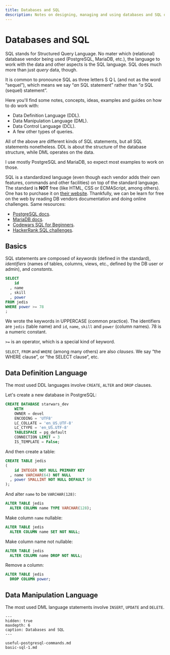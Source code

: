 ```yaml
---
title: Databases and SQL
description: Notes on designing, managing and using databases and SQL query language.
---
```


# Databases and SQL

SQL stands for Structured Query Language.
No mater which (relational) database vendor being used (PostgreSQL, MariaDB, etc.), the language to work with the data and other aspects is the SQL language.
SQL does much more than just *query* data, though.

It is common to pronounce SQL as three letters S Q L (and not as the word “sequel”), which means we say “*an* SQL statement” rather than “*a* SQL (sequel) statement”.

Here you'll find some notes, concepts, ideas, examples and guides on how to do work with:

- Data Definition Language (DDL).
- Data Manipulation Language (DML).
- Data Control Language (DCL). 
- A few other types of queries.

All of the above are different kinds of SQL statements, but all SQL statements nonetheless.
DDL is about the structure of the database structure, while DML operates on the data.

I use mostly PostgreSQL and MariaDB, so expect most examples to work on those.

SQL is a standardized language (even though each vendor adds their own features, commands and other facilities) on top of the standard language.
The standard is **NOT** free (like HTML, CSS or ECMAScript, among others).
One has to purchase it on [their website](https://www.iso.org/standard/63555.html).
Thankfully, we can be learn for free on the web by reading DB vendors documentation and doing online challenges.
Same resources:

- [PostgreSQL docs](https://www.postgresql.org/docs/current/index.html).
- [MariaDB docs](https://mariadb.com/kb/en/).
- [Codewars SQL for Beginners](https://www.codewars.com/collections/sql-for-beginners).
- [HackerRank SQL challenges](https://www.hackerrank.com/domains/sql).


## Basics

SQL statements are composed of *keywords* (defined in the standard), *identifiers* (names of tables, columns, views, etc., defined by the DB user or admin), and *constants*.

```sql
SELECT
    id
  , name
  , skill
  , power
FROM jedis
WHERE power >= 78
;
```

We wrote the keywords in UPPERCASE (common practice).
The identifiers are `jedis` (table name) and `id`, `name`, `skill` and `power` (column names).
78 is a numeric constant.

`>=` is an operator, which is a special kind of keyword.

`SELECT`, `FROM` and `WHERE` (among many others) are also *clauses*. We say “the WHERE clause”, or “the SELECT clause”, etc.

## Data Definition Language

The most used DDL languages involve `CREATE`, `ALTER` and `DROP` clauses.

Let's create a new database in PostgreSQL:

```sql
CREATE DATABASE starwars_dev
    WITH
    OWNER = devel
    ENCODING = 'UTF8'
    LC_COLLATE = 'en_US.UTF-8'
    LC_CTYPE = 'en_US.UTF-8'
    TABLESPACE = pg_default
    CONNECTION LIMIT = 3
    IS_TEMPLATE = False;
```

And then create a table:

```sql
CREATE TABLE jedis
(
    id INTEGER NOT NULL PRIMARY KEY
  , name VARCHAR(64) NOT NULL
  , power SMALLINT NOT NULL DEFAULT 50
);
```

And alter `name` to be `VARCHAR(128)`:

```sql
ALTER TABLE jedis
  ALTER COLUMN name TYPE VARCHAR(128);
```

Make column `name` nullable:

```sql
ALTER TABLE jedis
  ALTER COLUMN name SET NOT NULL;
```

Make column name not nullable:

```sql
ALTER TABLE jedis
  ALTER COLUMN name DROP NOT NULL;
```

Remove a column:

```sql
ALTER TABLE jedis
  DROP COLUMN power;
```

## Data Manipulation Language

The most used DML language statements involve `INSERT`, `UPDATE` and `DELETE`.

```{toctree}
---
hidden: true
maxdepth: 6
caption: Databases and SQL
---

useful-postgresql-commands.md
basic-sql-1.md
```
